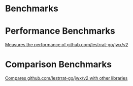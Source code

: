 # Benchmarks

# Performance Benchmarks

[Measures the performance of github.com/lestrrat-go/jwx/v2](./performance)

# Comparison Benchmarks

[Compares github.com/lestrrat-go/jwx/v2 with other libraries](./comparison)
